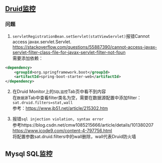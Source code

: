 ## [Druid监控](https://www.jianshu.com/p/c8a01ae9f779)

### 问题
1. `servletRegistrationBean.setServlet(statViewServlet)`报错Cannot access javax.servlet.Servlet.  
https://stackoverflow.com/questions/55887390/cannot-access-javax-servlet-filter-class-file-for-javax-servlet-filter-not-foun  
需要添加依赖：
```xml
<dependency>
    <groupId>org.springframework.boot</groupId>
    <artifactId>spring-boot-starter-web</artifactId>
</dependency>
```

2. 在Druid Monitor上的`SQL监控`Tab页中看不到内容  
在`数据源`Tab中查看filter类名为空，需要在数据源配置中添加filter：`sat.druid.filters=stat,wall`   
参考：https://www.jb51.net/article/215302.htm

3. 报错`sql injection violation, syntax error`  
参考https://blog.csdn.net/cmw1085215666/article/details/101380207  
https://www.icode9.com/content-4-797756.html  
将配置参数sat.druid.filters中的wall删除，wall代表Druid防火墙


## Mysql SQL监控
